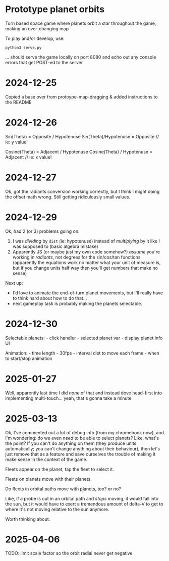 # Prototype planet orbits

Turn based space game where planets orbit a star throughout the game, making an ever-changing map

To play and/or develop, use:
```
python3 serve.py
```
... should serve the game locally on port 8080 and echo out any console errors that get POST-ed to the server

# 2024-12-25

Copied a base over from protoype-map-dragging & added instructions to the README

# 2024-12-26

Sin(Theta) = Opposite / Hypotenuse
Sin(Theta)/Hypotenuse = Opposite // ie: y value!

Cosine(Theta) = Adjacent / Hypotenuse
Cosine(Theta) / Hypotenuse = Adjacent // ie: x value!

# 2024-12-27

Ok, got the radiants conversion working correctly, but I think I might doing the offset math wrong. Still getting ridiculously small values.

# 2024-12-29

Ok, had 2 (or 3) problems going on:
1. I was _dividing_ by `dist` (ie: hypotenuse) instead of _multiplying_ by it like I was supposed to (basic algebra mistake)
2. Apparently JS (or maybe just my own code somehow?) _assume_ you're working in _radiants_, not degrees for the sin/cos/tan functions (apparently the equations work no matter what your unit of measure is, but if you change units half way then you'll get numbers that make no sense)

Next up:
- I'd love to animate the end-of-turn planet movements, but I'll really have to think hard about how to do that...
- next gameplay task is probably making the planets selectable.

# 2024-12-30

Selectable planets:
    - click handler
    - selected planet var
    - display planet info UI

Animation:
    - time length
    - 30fps
    - interval dist to move each frame
    - when to start/stop animation


# 2025-01-27

Well, apparently last time I did _none_ of that and instead dove head-first into implementing multi-touch... yeah, that's gonna take a minute

# 2025-03-13

Ok, I've commented out a lot of debug info (from my chromebook now), and I'm wondering: do we even _need_ to be able to select planets? Like, what's the point? If you can't do anything on them (they produce units automatically; you can't change anything about their behaviour), then let's just remove that as a feature and save ourselves the trouble of making it make sense in the context of the game. 

Fleets appear on the planet, tap the fleet to select it.

Fleets on planets move with their planets.

Do fleets in orbital paths move with planets, too? or no?

Like, if a probe is out in an orbital path and _stops_ moving, it would fall into the sun, but it would have to exert a tremendous amount of delta-V to get to where it's not moving relative to the sun anymore.

Worth thinking about.

# 2025-04-06

TODO: limit scale factor so the orbit radiai never get negative
